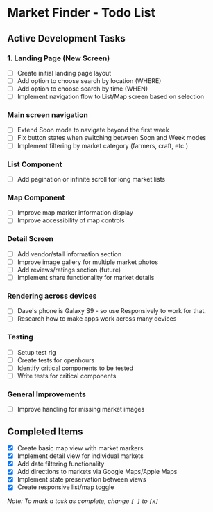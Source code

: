# Market Finder - Todo List

## Active Development Tasks

### 1. Landing Page (New Screen)
- [ ] Create initial landing page layout
- [ ] Add option to choose search by location (WHERE)
- [ ] Add option to choose search by time (WHEN)
- [ ] Implement navigation flow to List/Map screen based on selection

### Main screen navigation
- [ ] Extend Soon mode to navigate beyond the first week
- [ ] Fix button states when switching between Soon and Week modes
- [ ] Implement filtering by market category (farmers, craft, etc.)

### List Component
- [ ] Add pagination or infinite scroll for long market lists

### Map Component
- [ ] Improve map marker information display
- [ ] Improve accessibility of map controls

### Detail Screen
- [ ] Add vendor/stall information section
- [ ] Improve image gallery for multiple market photos
- [ ] Add reviews/ratings section (future)
- [ ] Implement share functionality for market details

### Rendering across devices
- [ ] Dave's phone is  Galaxy S9 - so use Responsively to work for that.
- [ ] Research how to make apps work across many devices

### Testing
- [ ] Setup test rig
- [ ] Create tests for openhours
- [ ] Identify critical components to be tested
- [ ] Write tests for critical components

### General Improvements
- [ ] Improve handling for missing market images

## Completed Items
- [x] Create basic map view with market markers
- [x] Implement detail view for individual markets
- [x] Add date filtering functionality
- [x] Add directions to markets via Google Maps/Apple Maps
- [x] Implement state preservation between views
- [x] Create responsive list/map toggle

*Note: To mark a task as complete, change `[ ]` to `[x]`*
